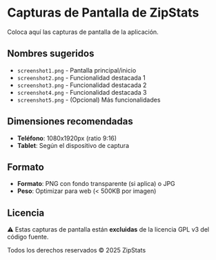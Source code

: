 # Capturas de Pantalla de ZipStats

Coloca aquí las capturas de pantalla de la aplicación.

## Nombres sugeridos

- `screenshot1.png` - Pantalla principal/inicio
- `screenshot2.png` - Funcionalidad destacada 1
- `screenshot3.png` - Funcionalidad destacada 2
- `screenshot4.png` - Funcionalidad destacada 3
- `screenshot5.png` - (Opcional) Más funcionalidades

## Dimensiones recomendadas

- **Teléfono**: 1080x1920px (ratio 9:16)
- **Tablet**: Según el dispositivo de captura

## Formato

- **Formato**: PNG con fondo transparente (si aplica) o JPG
- **Peso**: Optimizar para web (< 500KB por imagen)

## Licencia

⚠️ Estas capturas de pantalla están **excluidas** de la licencia GPL v3 del código fuente.

Todos los derechos reservados © 2025 ZipStats

